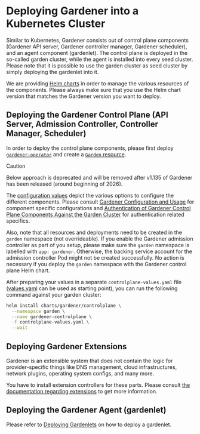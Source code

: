 # Deploying Gardener into a Kubernetes Cluster

Similar to Kubernetes, Gardener consists out of control plane components (Gardener API server, Gardener controller manager, Gardener scheduler), and an agent component (gardenlet).
The control plane is deployed in the so-called garden cluster, while the agent is installed into every seed cluster.
Please note that it is possible to use the garden cluster as seed cluster by simply deploying the gardenlet into it.

We are providing [Helm charts](../../charts/gardener) in order to manage the various resources of the components.
Please always make sure that you use the Helm chart version that matches the Gardener version you want to deploy.

## Deploying the Gardener Control Plane (API Server, Admission Controller, Controller Manager, Scheduler)

In order to deploy the control plane components, please first deploy [`gardener-operator`](../concepts/operator.md#deployment) and create a [`Garden` resource](../concepts/operator.md#garden-resources).

> [!CAUTION]
> Below approach is deprecated and will be removed after v1.135 of Gardener has been released (around beginning of 2026).

The [configuration values](../../charts/gardener/controlplane/values.yaml) depict the various options to configure the different components.
Please consult [Gardener Configuration and Usage](../operations/configuration.md) for component specific configurations and [Authentication of Gardener Control Plane Components Against the Garden Cluster](./authentication_gardener_control_plane.md) for authentication related specifics.

Also, note that all resources and deployments need to be created in the `garden` namespace (not overrideable).
If you enable the Gardener admission controller as part of you setup, please make sure the `garden` namespace is labelled with `app: gardener`.
Otherwise, the backing service account for the admission controller Pod might not be created successfully.
No action is necessary if you deploy the `garden` namespace with the Gardener control plane Helm chart.

After preparing your values in a separate `controlplane-values.yaml` file ([values.yaml](../../charts/gardener/controlplane/values.yaml) can be used as starting point), you can run the following command against your garden cluster:

```bash
helm install charts/gardener/controlplane \
  --namespace garden \
  --name gardener-controlplane \
  -f controlplane-values.yaml \
  --wait
```

## Deploying Gardener Extensions

Gardener is an extensible system that does not contain the logic for provider-specific things like DNS management, cloud infrastructures, network plugins, operating system configs, and many more.

You have to install extension controllers for these parts.
Please consult [the documentation regarding extensions](../extensions/overview.md) to get more information.

## Deploying the Gardener Agent (gardenlet)

Please refer to [Deploying Gardenlets](./deploy_gardenlet.md) on how to deploy a gardenlet.
